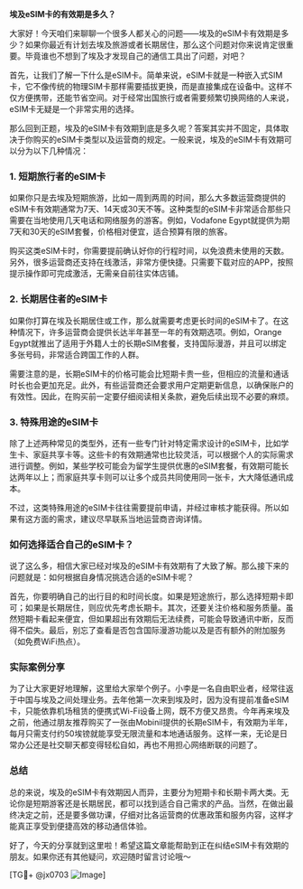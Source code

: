 **埃及eSIM卡的有效期是多久？**

大家好！今天咱们来聊聊一个很多人都关心的问题——埃及的eSIM卡有效期是多少？如果你最近有计划去埃及旅游或者长期居住，那么这个问题对你来说肯定很重要。毕竟谁也不想到了埃及才发现自己的通信工具出了问题，对吧？

首先，让我们了解一下什么是eSIM卡。简单来说，eSIM卡就是一种嵌入式SIM卡，它不像传统的物理SIM卡那样需要插拔更换，而是直接集成在设备中。这样不仅方便携带，还能节省空间。对于经常出国旅行或者需要频繁切换网络的人来说，eSIM卡无疑是一个非常实用的选择。

那么回到正题，埃及的eSIM卡有效期到底是多久呢？答案其实并不固定，具体取决于你购买的eSIM卡类型以及运营商的规定。一般来说，埃及的eSIM卡有效期可以分为以下几种情况：

### 1. **短期旅行者的eSIM卡**
如果你只是去埃及短期旅游，比如一周到两周的时间，那么大多数运营商提供的eSIM卡有效期通常为7天、14天或30天不等。这种类型的eSIM卡非常适合那些只需要在当地使用几天电话和网络服务的游客。例如，Vodafone Egypt就提供为期7天和30天的eSIM套餐，价格相对便宜，适合预算有限的旅客。

购买这类eSIM卡时，你需要提前确认好你的行程时间，以免浪费未使用的天数。另外，很多运营商还支持在线激活，非常方便快捷。只需要下载对应的APP，按照提示操作即可完成激活，无需亲自前往实体店铺。

### 2. **长期居住者的eSIM卡**
如果你打算在埃及长期居住或工作，那么就需要考虑更长时间的eSIM卡了。在这种情况下，许多运营商会提供长达半年甚至一年的有效期选项。例如，Orange Egypt就推出了适用于外籍人士的长期eSIM套餐，支持国际漫游，并且可以绑定多张号码，非常适合跨国工作的人群。

需要注意的是，长期eSIM卡的价格可能会比短期卡贵一些，但相应的流量和通话时长也会更加充足。此外，有些运营商还会要求用户定期更新信息，以确保账户的有效性。因此，在购买前一定要仔细阅读相关条款，避免后续出现不必要的麻烦。

### 3. **特殊用途的eSIM卡**
除了上述两种常见的类型外，还有一些专门针对特定需求设计的eSIM卡，比如学生卡、家庭共享卡等。这些卡的有效期通常也比较灵活，可以根据个人的实际需求进行调整。例如，某些学校可能会为留学生提供优惠的eSIM套餐，有效期可能长达两年以上；而家庭共享卡则可以让多个成员共同使用同一张卡，大大降低通讯成本。

不过，这类特殊用途的eSIM卡往往需要提前申请，并经过审核才能获得。所以如果有这方面的需求，建议尽早联系当地运营商咨询详情。

### 如何选择适合自己的eSIM卡？
说了这么多，相信大家已经对埃及的eSIM卡有效期有了大致了解。那么接下来的问题就是：如何根据自身情况挑选合适的eSIM卡呢？

首先，你要明确自己的出行目的和时间长度。如果是短途旅行，那么选择短期卡即可；如果是长期居住，则应优先考虑长期卡。其次，还要关注价格和服务质量。虽然短期卡看起来便宜，但如果超出有效期后无法续费，可能会导致通讯中断，反而得不偿失。最后，别忘了查看是否包含国际漫游功能以及是否有额外的附加服务（如免费WiFi热点）。

### 实际案例分享
为了让大家更好地理解，这里给大家举个例子。小李是一名自由职业者，经常往返于中国与埃及之间处理业务。去年他第一次来到埃及时，因为没有提前准备eSIM卡，只能依靠机场租赁的便携式Wi-Fi设备上网，既不方便又昂贵。今年再来埃及之前，他通过朋友推荐购买了一张由Mobinil提供的长期eSIM卡，有效期为半年，每月只需支付约50埃镑就能享受无限流量和本地通话服务。这样一来，无论是日常办公还是社交聊天都变得轻松自如，再也不用担心网络断联的问题了。

### 总结
总的来说，埃及的eSIM卡有效期因人而异，主要分为短期卡和长期卡两大类。无论你是短期游客还是长期居民，都可以找到适合自己需求的产品。当然，在做出最终决定之前，还是要多做功课，仔细对比各运营商的优惠政策和服务内容，这样才能真正享受到便捷高效的移动通信体验。

好了，今天的分享就到这里啦！希望这篇文章能帮助到正在纠结eSIM卡有效期的朋友。如果你还有其他疑问，欢迎随时留言讨论哦～

[TG💪+ @jx0703 ![Image](https://github.com/user-attachments/assets/dbca1d08-cadb-493c-b0ec-ad6f7a83f270)]